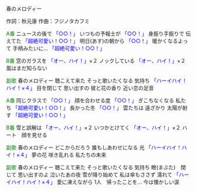 春のメロディー

作詞：秋元康
作曲：フジノタカフミ

<font color=green>A番</font>
ニュースの後で <font color=blue>「○○！」</font> 
いつもの予報士が <font color=blue>「○○！」</font> 
身振り手振りで
伝えてた <font color=blue>「超絶可愛い！○○！」</font> 
明日(あす)の朝から <font color=blue>「○○！」</font> 
暖かくなるよって 
手柄みたいに… <font color=blue>「超絶可愛い！○○！」</font> 

<font color=green>B番</font>
窓のガラスを <font color=blue>「オー、ハイ！」</font>×２ 
ノックしている <font color=blue>「オー、ハイ！」</font>×２ 
風はまだ知らない

<font color=green>副歌</font>
春のメロディー
聴こえて来た
そっと歌いたくなる
気持ち <font color=blue>「ハーイハイ！ハイ！×４」</font> 
目を閉じて
思い出すの
彼と花の香り
近い恋の足音

<font color=green>A番</font>
同じクラスで <font color=blue>「○○！」</font> 
顔を合わせる度 <font color=blue>「○○！」</font> 
ぎこちなくなる
私たち <font color=blue>「超絶可愛い！○○！」</font> 
長かった冬 <font color=blue>「○○！」</font> 
雲たちは
遠ざかり
太陽が射す <font color=blue>「超絶可愛い！○○！」</font> 

<font color=green>B番</font>
雪と誤解は <font color=blue>「オー、ハイ！」</font>×２ 
いつかとけてく <font color=blue>「オー、ハイ！」</font>×２ 
ハート　顔を見せる

<font color=green>副歌</font>
春のメロディー
どこからだろう
誰もしあわせになる
光 <font color=blue>「ハーイハイ！ハイ！×４」</font> 
夢の花
咲き乱れる
私たちの未来

<font color=green>副歌</font>
春のメロディー
聴こえて来た
そっと歌いたくなる
気持ち
瞼(まぶた)　閉じて
思い出すのよ
泣いたあの夜
雪が降り始めて
私は傘もささず
濡れて <font color=blue>「ハーイハイ！ハイ！×４」</font> 
愛に凍えながら
1人　帰ったことを…
今は懐かしい涙
